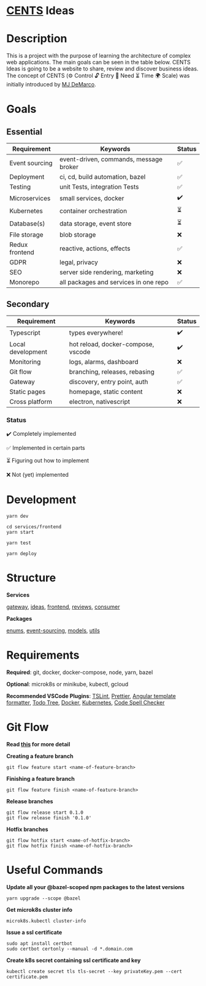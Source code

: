 # [CENTS](https://www.thefastlaneforum.com/community/threads/the-cents-business-commandments-for-entrepreneurs.81090/) Ideas

# Description

This is a project with the purpose of learning the architecture of complex web applications. The main goals can be seen in the table below. CENTS Ideas is going to be a website to share, review and discover business ideas. The concept of CENTS (⚙ Control 🔓 Entry 🙏 Need ⏳ Time 🌍 Scale) was initially introduced by [MJ DeMarco](http://www.mjdemarco.com/).

# Goals

## Essential

| Requirement    | Keywords                               | Status |
| -------------- | -------------------------------------- | ------ |
| Event sourcing | event-driven, commands, message broker | ✅     |
| Deployment     | ci, cd, build automation, bazel        | ✅     |
| Testing        | unit Tests, integration Tests          | ✅     |
| Microservices  | small services, docker                 | ✔️     |
| Kubernetes     | container orchestration                | ⏳     |
| Database(s)    | data storage, event store              | ⏳     |
| File storage   | blob storage                           | ❌     |
| Redux frontend | reactive, actions, effects             | ✅     |
| GDPR           | legal, privacy                         | ❌     |
| SEO            | server side rendering, marketing       | ❌     |
| Monorepo       | all packages and services in one repo  | ✅     |

## Secondary

| Requirement       | Keywords                           | Status |
| ----------------- | ---------------------------------- | ------ |
| Typescript        | types everywhere!                  | ✔️     |
| Local development | hot reload, docker-compose, vscode | ✔️     |
| Monitoring        | logs, alarms, dashboard            | ❌     |
| Git flow          | branching, releases, rebasing      | ✅     |
| Gateway           | discovery, entry point, auth       | ✅     |
| Static pages      | homepage, static content           | ❌     |
| Cross platform    | electron, nativescript             | ❌     |

### Status

✔️ Completely implemented

✅ Implemented in certain parts

⏳ Figuring out how to implement

❌ Not (yet) implemented

# Development

```
yarn dev

cd services/frontend
yarn start

yarn test

yarn deploy
```

# Structure

**Services**

[gateway](https://github.com/flolude/cents-ideas/tree/develop/services/gateway), [ideas](https://github.com/flolude/cents-ideas/tree/develop/services/ideas), [frontend](https://github.com/flolude/cents-ideas/blob/develop/services/frontend), [reviews](https://github.com/flolude/cents-ideas/tree/develop/services/reviews), [consumer](https://github.com/flolude/cents-ideas/tree/develop/services/consumer)

**Packages**

[enums](https://github.com/flolude/cents-ideas/tree/master/packages/enums), [event-sourcing](https://github.com/flolude/cents-ideas/tree/master/packages/event-sourcing), [models](https://github.com/flolude/cents-ideas/tree/master/packages/models), [utils](https://github.com/flolude/cents-ideas/tree/master/packages/utils)

# Requirements

**Required**: git, docker, docker-compose, node, yarn, bazel

**Optional**: microk8s or minikube, kubectl, gcloud

**Recommended VSCode Plugins**: [TSLint](https://marketplace.visualstudio.com/items?itemName=ms-vscode.vscode-typescript-tslint-plugin), [Prettier](https://marketplace.visualstudio.com/items?itemName=esbenp.prettier-vscode), [Angular template formatter](https://marketplace.visualstudio.com/items?itemName=stringham.angular-template-formatter), [Todo Tree](https://marketplace.visualstudio.com/items?itemName=Gruntfuggly.todo-tree), [Docker](https://marketplace.visualstudio.com/items?itemName=ms-azuretools.vscode-docker), [Kubernetes](https://marketplace.visualstudio.com/items?itemName=ms-kubernetes-tools.vscode-kubernetes-tools), [Code Spell Checker](https://marketplace.visualstudio.com/items?itemName=streetsidesoftware.code-spell-checker)

# Git Flow

**Read [this](https://www.atlassian.com/git/tutorials/comparing-workflows/gitflow-workflow) for more detail**

**Creating a feature branch**

```
git flow feature start <name-of-feature-branch>
```

**Finishing a feature branch**

```
git flow feature finish <name-of-feature-branch>
```

**Release branches**

```
git flow release start 0.1.0
git flow release finish '0.1.0'
```

**Hotfix branches**

```
git flow hotfix start <name-of-hotfix-branch>
git flow hotfix finish <name-of-hotfix-branch>
```

# Useful Commands

**Update all your @bazel-scoped npm packages to the latest versions**

```
yarn upgrade --scope @bazel
```

**Get microk8s cluster info**

```
microk8s.kubectl cluster-info
```

**Issue a ssl certificate**

```
sudo apt install certbot
sudo certbot certonly --manual -d *.domain.com
```

**Create k8s secret containing ssl certificate and key**

```
kubectl create secret tls tls-secret --key privateKey.pem --cert certificate.pem
```
